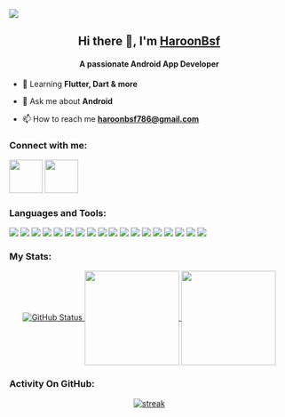 <a> 
  <img src="https://github.com/user-attachments/assets/feead57e-5aa3-4b5a-859d-b12c221cad61" />
</a>

<h2 align="center">Hi there 👋, I'm <a href="https://github.com/HaroonBsf">HaroonBsf</a></h2>
<h4 align="center">A passionate Android App Developer</h4>
 

- 🌱 Learning **Flutter, Dart & more**

- 💬 Ask me about **Android**

- 📫 How to reach me **haroonbsf786@gmail.com**

<h3 align="left">Connect with me:</h3>

<a href="https://x.com/HaroonBsf"><img src="https://user-images.githubusercontent.com/35039342/55471524-8e24cb00-5627-11e9-9389-58f3d4419153.png" width="60"></a>
<a href="https://www.linkedin.com/in/haroonbsf"><img src="https://user-images.githubusercontent.com/35039342/55471530-94b34280-5627-11e9-8c0e-6fe86a8406d6.png" width="60"></a>

<h3 align="left">Languages and Tools:</h3>

<a href="https://developer.android.com"><img src="https://img.shields.io/badge/android-%2320232a.svg?style=for-the-badge&logo=android&logoColor=%a4c639" ></a> <a href="https://www.java.com"><img src="https://img.shields.io/badge/java-%23ED8B00.svg?style=for-the-badge&logo=openjdk&logoColor=white" ></a> <a href="https://kotlinlang.org/"><img src="https://img.shields.io/badge/kotlin-%237F52FF.svg?style=for-the-badge&logo=kotlin&logoColor=white" ></a> <a href="https://firebase.google.com/"><img src="https://img.shields.io/badge/firebase-a08021?style=for-the-badge&logo=firebase&logoColor=ffcd34" ></a> <a href="https://www.sqlite.org/"><img src="https://img.shields.io/badge/sqlite-%2307405e.svg?style=for-the-badge&logo=sqlite&logoColor=white" ></a> <a href="https://developer.android.com/training/data-storage/room"><img src="https://img.shields.io/badge/Room%20Database-7F5B93?style=for-the-badge&logo=sqlite&logoColor=white" ></a> <a href="https://www.mysql.com/"><img src="https://img.shields.io/badge/MySQL-336791?style=for-the-badge&logo=mysql&logoColor=white" ></a> <a href="https://pages.github.com/"><img src="https://img.shields.io/badge/github%20pages-121013?style=for-the-badge&logo=github&logoColor=white" ></a> <a href="https://postman.com"><img src="https://img.shields.io/badge/Postman-FF6C37?style=for-the-badge&logo=postman&logoColor=white" ></a> <a href="https://www.figma.com/"><img src="https://img.shields.io/badge/figma-%23F24E1E.svg?style=for-the-badge&logo=figma&logoColor=white" ></a> <a href="https://helpx.adobe.com/xd/get-started.html"><img src="https://img.shields.io/badge/Adobe%20XD-FF61F6?style=for-the-badge&logo=adobexd&logoColor=white" ></a> <a href="https://www.adobe.com/products/illustrator.html"><img src="https://img.shields.io/badge/Illustrator-FF9A00?style=for-the-badge&logo=adobeillustrator&logoColor=white" ></a> <a href="https://www.adobe.com/products/photoshop.html"><img src="https://img.shields.io/badge/Photoshop-31A8FF?style=for-the-badge&logo=adobephotoshop&logoColor=white" ></a> <a href="https://www.adobe.com/products/aftereffects.html"><img src="https://img.shields.io/badge/After%20Effects-00A3E0?style=for-the-badge&logo=adobeaftereffects&logoColor=white" ></a> <a href="https://github.com/"><img src="https://img.shields.io/badge/github-%23121011.svg?style=for-the-badge&logo=github&logoColor=white" ></a> <a href="https://git-scm.com/"><img src="https://img.shields.io/badge/git-%23F05033.svg?style=for-the-badge&logo=git&logoColor=white" ></a> <a href="https://bitbucket.org/product/"><img src="https://img.shields.io/badge/Bitbucket-0052CC?style=for-the-badge&logo=bitbucket&logoColor=white" ></a> <a href="https://www.sourcetreeapp.com/"><img src="https://img.shields.io/badge/SourceTree-003366?style=for-the-badge&logo=sourcetree&logoColor=white" ></a>
<!-- 
![Flutter](https://img.shields.io/badge/Flutter-02569B?style=for-the-badge&logo=flutter&logoColor=white) ![HTML](https://img.shields.io/badge/HTML-E34F26?style=for-the-badge&logo=html5&logoColor=white) ![CSS](https://img.shields.io/badge/CSS-1572B6?style=for-the-badge&logo=css3&logoColor=white
) ![GitLab](https://img.shields.io/badge/gitlab-%23181717.svg?style=for-the-badge&logo=gitlab&logoColor=white)
-->

<h3 align="left">My Stats:</h3>

<div align="center">
  <a href="https://github.com/HaroonBsf">
    <img alt="GitHub Status" src="https://github-readme-stats.vercel.app/api?username=HaroonBsf&hide=contribs&show_icons=true&include_all_commits=true&count_private=true"/>
    <img align="center" src="http://github-profile-summary-cards.vercel.app/api/cards/stats?username=HaroonBsf&theme=dark&hide_border=true&stroke=f53b3b" height="170em" />
    <img align="center" src="http://github-profile-summary-cards.vercel.app/api/cards/repos-per-language?username=HaroonBsf&theme=dark&hide_border=true&stroke=f53b3b" height="170em" />
  </a>
</div>

<h3 align="left">Activity On GitHub:</h3>

<p align="center">
<a href="https://github.com/HaroonBsf">
  <img title="stats" alt="streak" src="https://github-readme-streak-stats.herokuapp.com/?user=HaroonBsf&theme=dark&hide_border=true&stroke=f53b3b"/> 
</a> 
</p>

